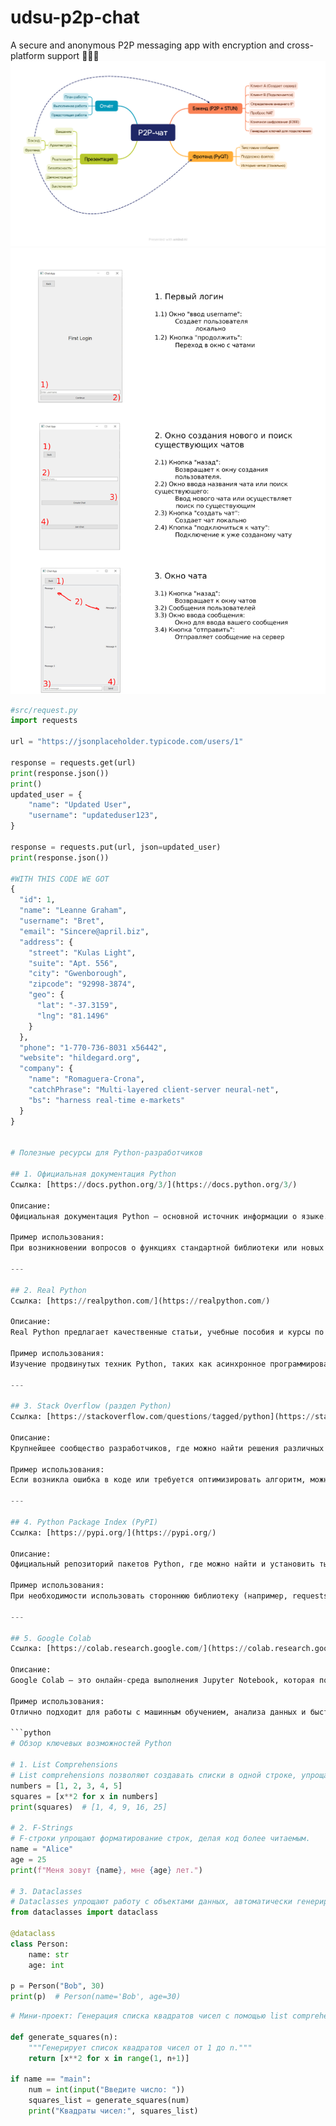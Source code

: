 # udsu-p2p-chat
A secure and anonymous P2P messaging app with encryption and cross-platform support 🐍🐍🐍
![Демо](src/P2P-чат-P2P-чат.png)
![Демо](src/document.jpg)
```python
#src/request.py
import requests

url = "https://jsonplaceholder.typicode.com/users/1"

response = requests.get(url)
print(response.json()) 
print()
updated_user = {    
    "name": "Updated User",
    "username": "updateduser123",
}

response = requests.put(url, json=updated_user)
print(response.json())
 
#WITH THIS CODE WE GOT
{
  "id": 1,
  "name": "Leanne Graham",
  "username": "Bret",
  "email": "Sincere@april.biz",
  "address": {
    "street": "Kulas Light",
    "suite": "Apt. 556",
    "city": "Gwenborough",
    "zipcode": "92998-3874",
    "geo": {
      "lat": "-37.3159",
      "lng": "81.1496"
    }
  },
  "phone": "1-770-736-8031 x56442",
  "website": "hildegard.org",
  "company": {
    "name": "Romaguera-Crona",
    "catchPhrase": "Multi-layered client-server neural-net",
    "bs": "harness real-time e-markets"
  }
}


# Полезные ресурсы для Python-разработчиков

## 1. Официальная документация Python
Ссылка: [https://docs.python.org/3/](https://docs.python.org/3/)

Описание:
Официальная документация Python – основной источник информации о языке. Здесь можно найти описание стандартной библиотеки, справочники по синтаксису и руководства по использованию различных возможностей языка.

Пример использования:
При возникновении вопросов о функциях стандартной библиотеки или новых возможностях Python можно обратиться к этому ресурсу.

---

## 2. Real Python
Ссылка: [https://realpython.com/](https://realpython.com/)

Описание:
Real Python предлагает качественные статьи, учебные пособия и курсы по Python. Ресурс особенно полезен для разработчиков любого уровня – от новичков до продвинутых пользователей.

Пример использования:
Изучение продвинутых техник Python, таких как асинхронное программирование, работа с API и лучшие практики написания кода.

---

## 3. Stack Overflow (раздел Python)
Ссылка: [https://stackoverflow.com/questions/tagged/python](https://stackoverflow.com/questions/tagged/python)

Описание:
Крупнейшее сообщество разработчиков, где можно найти решения различных проблем, связанных с Python. Вопросы и ответы ранжируются по популярности, а участники голосуют за лучшие решения.

Пример использования:
Если возникла ошибка в коде или требуется оптимизировать алгоритм, можно найти готовое решение или задать свой вопрос сообществу.

---

## 4. Python Package Index (PyPI)
Ссылка: [https://pypi.org/](https://pypi.org/)

Описание:
Официальный репозиторий пакетов Python, где можно найти и установить тысячи библиотек для различных задач – от обработки данных до веб-разработки.

Пример использования:
При необходимости использовать стороннюю библиотеку (например, requests для работы с HTTP-запросами) можно найти и установить её через PyPI.

---

## 5. Google Colab
Ссылка: [https://colab.research.google.com/](https://colab.research.google.com/)

Описание:
Google Colab – это онлайн-среда выполнения Jupyter Notebook, которая позволяет запускать Python-код в облаке без необходимости настройки локального окружения.

Пример использования:
Отлично подходит для работы с машинным обучением, анализа данных и быстрой проверки кода без установки Python на компьютер.

```python
# Обзор ключевых возможностей Python

# 1. List Comprehensions
# List comprehensions позволяют создавать списки в одной строке, упрощая код.
numbers = [1, 2, 3, 4, 5]
squares = [x**2 for x in numbers]
print(squares)  # [1, 4, 9, 16, 25]

# 2. F-Strings
# F-строки упрощают форматирование строк, делая код более читаемым.
name = "Alice"
age = 25
print(f"Меня зовут {name}, мне {age} лет.")

# 3. Dataclasses
# Dataclasses упрощают работу с объектами данных, автоматически генерируя методы.
from dataclasses import dataclass

@dataclass
class Person:
    name: str
    age: int

p = Person("Bob", 30)
print(p)  # Person(name='Bob', age=30)
```


```python
# Мини-проект: Генерация списка квадратов чисел с помощью list comprehensions

def generate_squares(n):
    """Генерирует список квадратов чисел от 1 до n."""
    return [x**2 for x in range(1, n+1)]

if name == "main":
    num = int(input("Введите число: "))
    squares_list = generate_squares(num)
    print("Квадраты чисел:", squares_list)
```




















